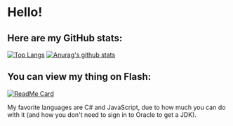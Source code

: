 # Hello!
## Here are my GitHub stats:
[![Top Langs](https://github-readme-stats.vercel.app/api/top-langs/?username=thepwrtank18&layout=compact)](https://github.com/anuraghazra/github-readme-stats)
[![Anurag's github stats](https://github-readme-stats.vercel.app/api?username=thepwrtank18)](https://github.com/anuraghazra/github-readme-stats)
## You can view my thing on Flash:
[![ReadMe Card](https://github-readme-stats.vercel.app/api/pin/?username=chromeflashdevs&repo=Chrome-Flash-Edition)](https://github.com/anuraghazra/github-readme-stats)

My favorite languages are C# and JavaScript, due to how much you can do with it (and how you don't need to sign in to Oracle to get a JDK).
